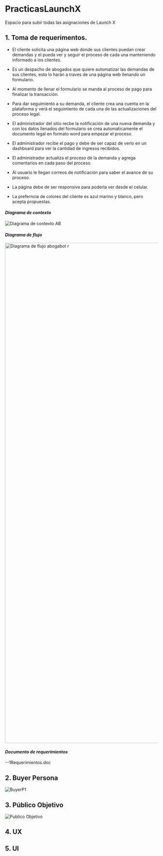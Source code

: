 # PracticasLaunchX
Espacio para subir todas las asignaciones de Launch X

## **1. Toma de requerimentos.**

- El cliente solicita una página web donde sus clientes puedan crear demandas y el pueda ver y seguir el proceso de cada una manteniendo informado a los clientes.

- Es un despacho de abogados que quiere automatizar las demandas de sus clientes, esto lo harán a traves de una página web llenando un formulario.

- Al momento de llenar el formulario se manda al proceso de pago para finalizar la transacción.

- Para dar seguimiento a su demanda, el cliente crea una cuenta en la plataforma y verá el seguimiento de cada una de las actualizaciones del proceso legal.

- El administrador del sitio recbe la notificación de una nueva demanda y con los datos llenados del formulario se crea automaticamente el documento legal en formato word para empezar el proceso.

- El administrador recibe el pago y debe de ser capaz de verlo en un dashboard para ver la cantidad de ingresos recibidos.

- El administrador actualiza el proceso de la demanda y agrega comentarios en cada paso del proceso.

- Al usuario le llegan correos de notificación para saber el avance de su proceso.

- La página debe de ser responsive para poderla ver desde el celular.

- La preferncia de colores del cliente es azul marino y blanco, pero acepta propuestas.

#### ***Diagrama de contexto***
![Diagrama de contexto AB](https://user-images.githubusercontent.com/114373231/195641383-301d3e53-f731-46b7-9f97-fd39758a71c0.jpg)


#### ***Diagrama de flujo***
<img width="1645" alt="Diagrama de flujo abogabot r" src="https://user-images.githubusercontent.com/114373231/194653448-1058236c-9141-492f-86a6-0a558954c93f.png">

#### ***Documento de requerimientos***
--1Requerimientos.doc

## **2. Buyer Persona**

![BuyerP1](https://user-images.githubusercontent.com/114373231/194653242-ea823ae6-f78a-4b77-b8e8-40f9d260f2ff.png)

## **3. Público Objetivo**

![Publico Objetivo](https://user-images.githubusercontent.com/114373231/194650389-e0bc39db-dba1-4f5e-b11e-ed34ee2f41b3.jpg)

## **4. UX**


## **5. UI**
